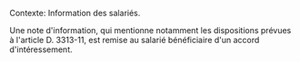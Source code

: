 Contexte: Information des salariés.

Une note d'information, qui mentionne notamment les dispositions prévues à l'article D. 3313-11, est remise au salarié bénéficiaire d'un accord d'intéressement.